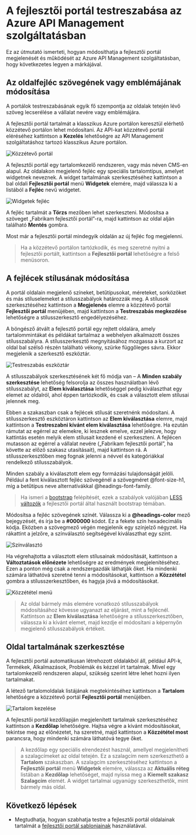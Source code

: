 <properties
    pageTitle="A fejlesztői portál testreszabása az Azure API Management szolgáltatásban | Microsoft Azure"
    description="Megtudhatja, hogyan szabhatja testre a fejlesztői portált az Azure API Management szolgáltatásban."
    services="api-management"
    documentationCenter=""
    authors="steved0x"
    manager="erikre"
    editor=""/>

<tags
    ms.service="api-management"
    ms.workload="mobile"
    ms.tgt_pltfrm="na"
    ms.devlang="na"
    ms.topic="get-started-article"
    ms.date="08/24/2016"
    ms.author="sdanie"/>

# A fejlesztői portál testreszabása az Azure API Management szolgáltatásban

Ez az útmutató ismerteti, hogyan módosíthatja a fejlesztői portál megjelenését és működését az Azure API Management szolgáltatásban, hogy következetes legyen a márkájával.

## <a name="change-page-headers"> </a>Az oldalfejléc szövegének vagy emblémájának módosítása

A portálok testreszabásának egyik fő szempontja az oldalak tetején lévő szöveg lecserélése a vállalat nevére vagy emblémájára.

A fejlesztői portál tartalmát a klasszikus Azure portálon keresztül elérhető közzétevő portálon lehet módosítani. Az API-kat közzétevő portál eléréséhez kattintson a **Kezelés** lehetőségre az API Management szolgáltatáshoz tartozó klasszikus Azure portálon.

![Közzétevő portál][api-management-management-console]

A fejlesztői portál egy tartalomkezelő rendszeren, vagy más néven CMS-en alapul. Az oldalakon megjelenő fejléc egy speciális tartalomtípus, amelyet widgetnek neveznek. A widget tartalmának szerkesztéséhez kattintson a bal oldali **Fejlesztői portál** menü **Widgetek** elemére, majd válassza ki a listából a **Fejléc** nevű widgetet.

![Widgetek fejléc][api-management-widgets-header]

A fejléc tartalmát a **Törzs** mezőben lehet szerkeszteni. Módosítsa a szöveget „Fabrikam fejlesztői portál”-ra, majd kattintson az oldal alján található **Mentés** gombra.

Most már a fejlesztői portál mindegyik oldalán az új fejléc fog megjelenni.

> Ha a közzétevő portálon tartózkodik, és meg szeretné nyitni a fejlesztői portált, kattintson a **Fejlesztői portál** lehetőségre a felső menüsoron.

## <a name="change-headers-styling"> </a>A fejlécek stílusának módosítása

A portál oldalain megjelenő színeket, betűtípusokat, méreteket, sorközöket és más stíluselemeket a stílusszabályok határozzák meg. A stílusok szerkesztéséhez kattintson a **Megjelenés** elemre a közzétevő portál **Fejlesztői portál** menüjében, majd kattintson a **Testreszabás megkezdése** lehetőségre a stílusszerkesztő engedélyezéséhez.

A böngésző átvált a fejlesztő portál egy rejtett oldalára, amely tartalommintákat és példákat tartalmaz a webhelyen alkalmazott összes stílusszabályra. A stílusszerkesztő megnyitásához mozgassa a kurzort az oldal bal szélső részén található vékony, szürke függőleges sávra. Ekkor megjelenik a szerkesztő eszköztár.

![Testreszabás eszköztár][api-management-customization-toolbar]

A stílusszabályok szerkesztésének két fő módja van – A **Minden szabály szerkesztése** lehetőség felsorolja az összes használatban lévő stílusszabályt, az **Elem kiválasztása** lehetőséggel pedig kiválaszthat egy elemet az oldalról, ahol éppen tartózkodik, és csak a választott elem stílusai jelennek meg.

Ebben a szakaszban csak a fejlécek stílusát szeretnénk módosítani. A stílusszerkesztő eszköztáron kattintson az **Elem kiválasztása** elemre, majd kattintson a **Testreszabni kívánt elem kiválasztása** lehetőségre. Ha ezután rámutat az egérrel az elemekre, ki lesznek emelve, ezzel jelezve, hogy kattintás esetén melyik elem stílusait kezdené el szerkeszteni. A fejlécen mutasson az egérrel a vállalat nevére („Fabrikam fejlesztői portál”, ha követte az előző szakasz utasításait), majd kattintson rá. A stílusszerkesztőben meg fognak jelenni a névvel és kategóriákkal rendelkező stílusszabályok.

Minden szabály a kiválasztott elem egy formázási tulajdonságát jelöli. Például a fent kiválasztott fejléc szövegénél a szövegméret @font-size-h1, míg a betűtípus neve alternatívákkal @headings-font-family.

> Ha ismeri a [bootstrap][] felépítését, ezek a szabályok valójában [LESS változók][] a fejlesztői portál által használt bootstrap témában.

Módosítsa a fejléc szövegének színét. Válassza ki a **@headings-color** mező bejegyzését, és írja be a **#000000** kódot. Ez a fekete szín hexadecimális kódja. Eközben a szövegmező végén megjelenik egy színjelző négyzet. Ha rákattint a jelzőre, a színválasztó segítségével kiválaszthat egy színt.

![Színválasztó][api-management-customization-toolbar-color-picker]

Ha végrehajtotta a választott elem stílusainak módosítását, kattintson a **Változtatások előnézete** lehetőségre az eredmények megjelenítéséhez. Ezen a ponton még csak a rendszergazdák láthatják őket. Ha mindenki számára láthatóvá szeretné tenni a módosításokat, kattintson a **Közzététel** gombra a stílusszerkesztőben, és hagyja jóvá a módosításokat.

![Közzététel menü][api-management-customization-toolbar-publish-form]

> Az oldal bármely más elemére vonatkozó stílusszabályok módosításához kövesse ugyanazt az eljárást, mint a fejlécnél. Kattintson az **Elem kiválasztása** lehetőségre a stílusszerkesztőben, válassza ki a kívánt elemet, majd kezdje el módosítani a képernyőn megjelenő stílusszabályok értékeit.

## <a name="edit-page-contents"> </a>Oldal tartalmának szerkesztése

A fejlesztői portál automatikusan létrehozott oldalakból áll, például API-k, Termékek, Alkalmazások, Problémák és kézzel írt tartalmak. Mivel egy tartalomkezelő rendszeren alapul, szükség szerint létre lehet hozni ilyen tartalmakat.

A létező tartalomoldalak listájának megtekintéséhez kattintson a **Tartalom** lehetőségre a közzétevő portál **Fejlesztői portál** menüjében.

![Tartalom kezelése][api-management-customization-manage-content]

A fejlesztői portál kezdőlapján megjelenített tartalmak szerkesztéséhez kattintson a **Kezdőlap** lehetőségre. Hajtsa végre a kívánt módosításokat, tekintse meg az előnézetet, ha szeretné, majd kattintson a **Közzététel most** parancsra, hogy mindenki számára láthatóvá tegye őket.

> A kezdőlap egy speciális elrendezést használ, amellyel megjelenítheti a szalagcímeket az oldal tetején. Ez a szalagcím nem szerkeszthető a **Tartalom** szakaszban. A szalagcím szerkesztéséhez kattintson a **Fejlesztői portál** menü **Widgetek** elemére, válassza az **Aktuális réteg** listában a **Kezdőlap** lehetőséget, majd nyissa meg a **Kiemelt szakasz** **Szalagcím** elemét. A widget tartalmai ugyanúgy szerkeszthetők, mint bármely más oldal.

## <a name="next-steps"> </a>Következő lépések

-   Megtudhatja, hogyan szabhatja testre a fejlesztői portál oldalainak tartalmát a [fejlesztői portál sablonjainak](api-management-developer-portal-templates.md) használatával.

[Az oldalfejlécek szövegének/emblémájának módosítása]: #change-page-headers
[A fejlécek stílusának módosítása]: #change-headers-styling
[Oldal tartalmának szerkesztése]: #edit-page-contents
[Következő lépések]: #next-steps

[klasszikus Azure portálon]: https://manage.windowsazure.com/

[api-management-management-console]: ./media/api-management-customize-portal/api-management-management-console.png
[api-management-widgets-header]: ./media/api-management-customize-portal/api-management-widgets-header.png
[api-management-customization-toolbar]: ./media/api-management-customize-portal/api-management-customization-toolbar.png
[api-management-customization-toolbar-color-picker]: ./media/api-management-customize-portal/api-management-customization-toolbar-color-picker.png
[api-management-customization-toolbar-publish-form]: ./media/api-management-customize-portal/api-management-customization-toolbar-publish-form.png
[api-management-customization-manage-content]: ./media/api-management-customize-portal/api-management-customization-manage-content.png


[bootstrap]: http://getbootstrap.com/
[LESS változók]: http://getbootstrap.com/css/



<!--HONumber=sep16_HO1-->


